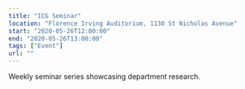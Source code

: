 ```yaml
---
title: "ICG Seminar"
location: "Florence Irving Auditorium, 1130 St Nicholas Avenue"
start: "2020-05-26T12:00:00"
end: "2020-05-26T13:00:00"
tags: ["Event"]
url: ""
---
```


Weekly seminar series showcasing department research.

<!-- endexcerpt -->
